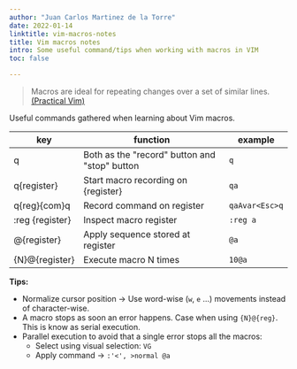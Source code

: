 ```yaml
---
author: "Juan Carlos Martinez de la Torre"
date: 2022-01-14
linktitle: vim-macros-notes 
title: Vim macros notes 
intro: Some useful command/tips when working with macros in VIM 
toc: false

---
```



> Macros are ideal for repeating changes over a set of similar lines. [(Practical Vim)](https://pragprog.com/titles/dnvim2/practical-vim-second-edition/)


Useful commands gathered when learning about Vim macros.


| key | function   | example |
|---|---|---|
|q   | Both as the "record" button and "stop" button   | `q`  |
|q{register}   | Start macro recording on {register} | `qa`   |
|q{reg}{com}q| Record command on register | `qaAvar<Esc>q` | 
|:reg {register} | Inspect macro register | `:reg a` |
|@{register} | Apply sequence stored at register| `@a` |
|{N}@{register} | Execute macro N times | `10@a` |


**Tips:** 
  - Normalize cursor position -> Use word-wise (`w`, `e` ...) movements instead of character-wise.
  - A macro stops as soon an error happens. Case when using `{N}@{reg}`. This is know as serial execution.   
  - Parallel execution to avoid that a single error stops all the macros: 
    - Select using visual selection: `VG`
    - Apply command -> `:'<', >normal @a`
